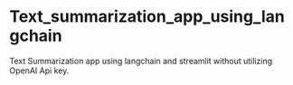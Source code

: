 # Text_summarization_app_using_langchain
Text Summarization app using langchain and streamlit without utilizing OpenAI Api key. 
